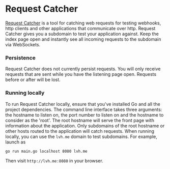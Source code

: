 Request Catcher
===============

[Request Catcher](http://requestcatcher.com) is a tool for catching web requests for testing webhooks, http clients and other applications that communicate over http. Request Catcher gives you a subdomain to test your application against. Keep the index page open and instantly see all incoming requests to the subdomain via WebSockets.

### Persistence

Request Catcher does not currently persist requests. You will only receive requests that are sent while you have the listening page open. Requests before or after will be lost.

### Running locally

To run Request Catcher locally, ensure that you've installed Go and all the project dependencies. The command line interface takes three arguments: the hostname to listen on, the port number to listen on and the hostname to consider as the 'root'. The root hostname will serve the front page with information about the application. Only subdomains of the root hostname or other hosts routed to the application will catch requests. When running locally, you can use the `lvh.me` domain to test subdomains. For example, launch as

`go run main.go localhost 8080 lvh.me`

Then visit `http://lvh.me:8080` in your browser.

